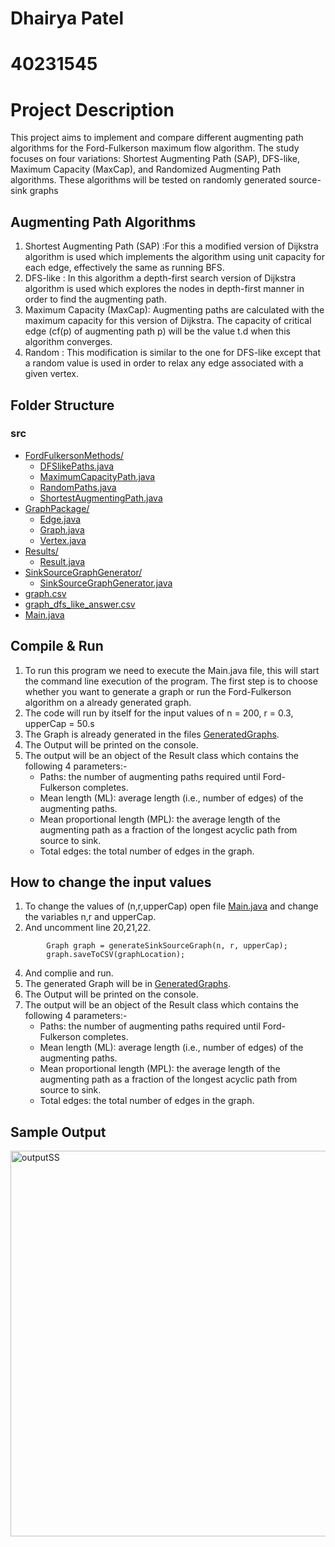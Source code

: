 
# Dhairya Patel
# 40231545

# Project Description 

This project aims to implement and compare different augmenting path algorithms for the Ford-Fulkerson maximum flow algorithm. The study focuses on four variations: Shortest Augmenting Path (SAP), DFS-like, Maximum Capacity (MaxCap), and Randomized Augmenting Path algorithms. These algorithms will be tested on randomly generated source-sink graphs



## Augmenting Path Algorithms 
1. Shortest Augmenting Path (SAP) :For this a modified version of Dijkstra algorithm is used which implements the algorithm using unit capacity for each edge, effectively the same as running BFS.
2. DFS-like : In this algorithm a depth-first search version of Dijkstra algorithm is used which explores the nodes in depth-first manner in order to find the augmenting path.
3. Maximum Capacity (MaxCap): Augmenting paths are calculated with the maximum capacity for this version of Dijkstra. The capacity of critical edge (cf(p) of augmenting path p) will be the value t.d when this algorithm converges.
4. Random : This modification is similar to the one for DFS-like except that a random value is used in order to relax any edge associated with a given vertex. 


## Folder Structure

### src

* [FordFulkersonMethods/](./src/FordFulkersonMethods)
  * [DFSlikePaths.java](./src/FordFulkersonMethods/DFSlikePaths.java)
  * [MaximumCapacityPath.java](./src/FordFulkersonMethods/MaximumCapacityPath.java)
  * [RandomPaths.java](./src/FordFulkersonMethods/RandomPaths.java)
  * [ShortestAugmentingPath.java](./src/FordFulkersonMethods/ShortestAugmentingPath.java)
* [GraphPackage/](./src/GraphPackage)
  * [Edge.java](./src/GraphPackage/Edge.java)
  * [Graph.java](./src/GraphPackage/Graph.java)
  * [Vertex.java](./src/GraphPackage/Vertex.java)
* [Results/](./src/Results)
  * [Result.java](./src/Results/Result.java)
* [SinkSourceGraphGenerator/](./src/SinkSourceGraphGenerator)
  * [SinkSourceGraphGenerator.java](./src/SinkSourceGraphGenerator/SinkSourceGraphGenerator.java)
* [graph.csv](./src/graph.csv)
* [graph_dfs_like_answer.csv](./src/graph_dfs_like_answer.csv)
* [Main.java](./src/Main.java)



## Compile & Run

1. To run this program we need to execute the Main.java file, this will start the command line execution of the program. The first step is to choose whether you want to generate a graph or run the Ford-Fulkerson algorithm on a already generated graph.
2. The code will run by itself for the input values of n = 200, r = 0.3, upperCap = 50.s
3. The Graph is already generated in the files [GeneratedGraphs](./GeneratedGraphs).
4. The Output will be printed on the console.
5. The output will be an object of the Result class which contains the following 4 parameters:-
   * Paths: the number of augmenting paths required until Ford-Fulkerson completes.
   * Mean length (ML): average length (i.e., number of edges) of the augmenting paths.
   * Mean proportional length (MPL): the average length of the augmenting path as a fraction of the longest acyclic path from source to sink.
   * Total edges: the total number of edges in the graph.


## How to change the input values 

1. To change the values of (n,r,upperCap) open file [Main.java](./src/Main.java) and change the variables n,r and upperCap.
2. And uncomment line 20,21,22.
```
        Graph graph = generateSinkSourceGraph(n, r, upperCap);
        graph.saveToCSV(graphLocation);
```
4. And complie and run.
5. The generated Graph will be in [GeneratedGraphs](./GeneratedGraphs).
6. The Output will be printed on the console.
7. The output will be an object of the Result class which contains the following 4 parameters:-
   * Paths: the number of augmenting paths required until Ford-Fulkerson completes.
   * Mean length (ML): average length (i.e., number of edges) of the augmenting paths.
   * Mean proportional length (MPL): the average length of the augmenting path as a fraction of the longest acyclic path from source to sink.
   * Total edges: the total number of edges in the graph.


## Sample Output

<img width="617" alt="outputSS" src="https://github.com/AAA530/FordFulkersonMethods/assets/45384186/a892a2c1-1e79-41c9-8895-75422b18be1f">


